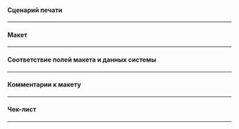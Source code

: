 #### **Сценарий печати**

___

#### **Макет**

___

#### **Соответствие полей макета и данных системы**

___

#### **Комментарии к макету**

___

#### **Чек-лист**

___

<!----!Пометь задачу!
Добавить метки:
 - ~"New feature"
 - Метку подсистемы
 - Метку проекта (по необходимости)
----->

<!----Подсказки
Сценарий печати.
 - Из какой формы (АРМ, документ и т.д.) должна вызываться процедура печати? Где расположить команду?
 - При каких условиях происходит печать (сценарий)
 - При каких параметрах АРМа происходит печать (при каких нет)

Макет.
 - Прикрепить макет в формате xls/xlsx/mxl (или ссылку на него)
 - Прикрепить скриншот макета для быстрой визуализации

Соответствие полей макета и данных системы.
 - Описывает соответсвие полей макета объектам системы
    - `Поле макета1` - `реквизит документа1`
    - `Поле макета2` - `реквизит документа2`

Комментарии к макету.
 - Требования к шрифтам
 - Формат и размер бумаги (этикетки, листа и т.д.)

Чек-листы.
 - Скопировать код в задачу из раздела `Для вставки в ишуз` соответствующего задаче чек-листа.
    - [Создание печати БСП](https://konstanta.gitlab.io/wiki/create/checklists/SSLPrint/)
----->
